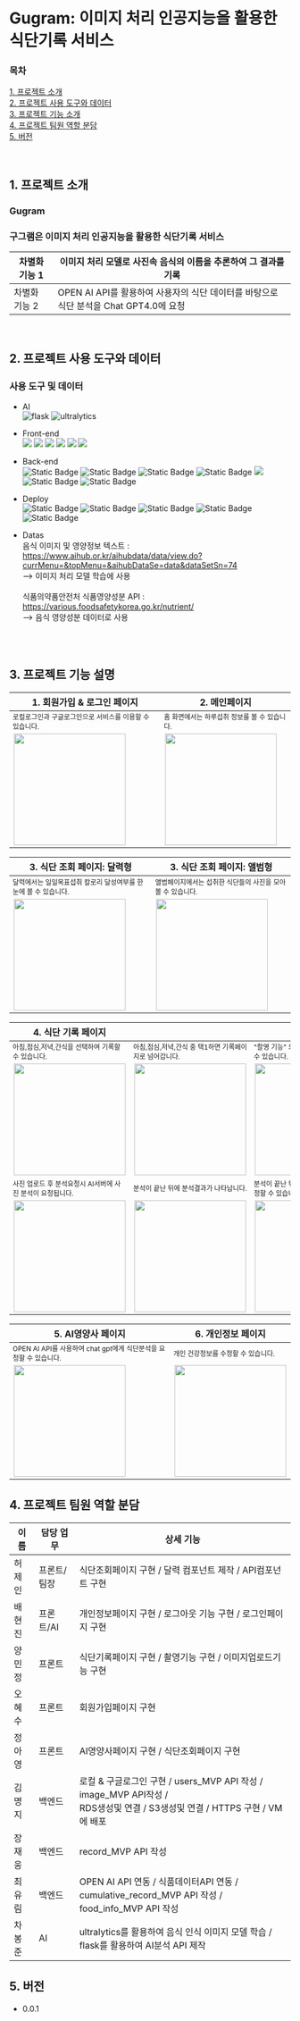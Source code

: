 # Gugram: 이미지 처리 인공지능을 활용한 식단기록 서비스

### **목차**<br/>
[1. 프로젝트 소개](#1-프로젝트-소개)<br/>
[2. 프로젝트 사용 도구와 데이터](#2-프로젝트-사용-도구와-데이터)<br/>
[3. 프로젝트 기능 소개 ](#3-프로젝트-기능-설명)<br/>
[4. 프로젝트 팀원 역할 분담](#4-프로젝트-팀원-역할-분담)<br/>
[5. 버전](#5-버전)<br/>

<br />

## 1. 프로젝트 소개
### **Gugram**<br/>
### 구그램은 이미지 처리 인공지능을 활용한 식단기록 서비스

| 차별화 기능 1 | 이미지 처리 모델로 사진속 음식의 이름을 추론하여 그 결과를 기록 |
| ------ | ------ |
| 차별화 기능 2 | OPEN AI API를 활용하여 사용자의 식단 데이터를 바탕으로 식단 분석을 Chat GPT4.0에 요청 |

<br />

## 2. 프로젝트 사용 도구와 데이터
### 사용 도구 및 데이터 <br/>
 - AI <br/>
 ![flask](https://img.shields.io/badge/flask-black?style=for-the-badge&logo=flask&logoColor=white)
 ![ultralytics](https://img.shields.io/badge/ultralytics-purple?style=for-the-badge)

 - Front-end <br/>
 <img src="https://img.shields.io/badge/HTML5-E34F26?style=for-the-badge&logo=html5&logoColor=white">   <img src="https://img.shields.io/badge/CSS3-1572B6?style=for-the-badge&logo=css3&logoColor=white">   <img src="https://img.shields.io/badge/JavaScript-F7DF1E?style=for-the-badge&logo=JavaScript&logoColor=white">   <img src="https://img.shields.io/badge/Redux-593D88?style=for-the-badge&logo=redux&logoColor=white">   <img src="https://img.shields.io/badge/React-20232A?style=for-the-badge&logo=react&logoColor=61DAFB">   <img src="https://img.shields.io/badge/TypeScript-007ACC?style=for-the-badge&logo=typescript&logoColor=white">
 
 - Back-end <br/>
 <img alt="Static Badge" src="https://img.shields.io/badge/Node.js-black?style=for-the-badge&logo=nodedotjs"> <img alt="Static Badge" src="https://img.shields.io/badge/npm-black?style=for-the-badge&logo=npm"> <img alt="Static Badge" src="https://img.shields.io/badge/nest.js-black?style=for-the-badge&logo=nestjs"> <img alt="Static Badge" src="https://img.shields.io/badge/express.js-black?style=for-the-badge&logo=express"> <img src="https://img.shields.io/badge/TypeScript-007ACC?style=for-the-badge&logo=typescript&logoColor=white"> <img alt="Static Badge" src="https://img.shields.io/badge/PostgreSQL-skyblue?style=for-the-badge&logo=postgresql"> <img alt="Static Badge" src="https://img.shields.io/badge/TypeORM-skyblue?style=for-the-badge&logo=typeorm">
- Deploy <br/>
<img alt="Static Badge" src="https://img.shields.io/badge/AWS-grey?style=for-the-badge&logo=amazonaws"> <img alt="Static Badge" src="https://img.shields.io/badge/EC2-grey?style=for-the-badge&logo=amazonec2"> <img alt="Static Badge" src="https://img.shields.io/badge/RDS-grey?style=for-the-badge&logo=amazonrds"> <img alt="Static Badge" src="https://img.shields.io/badge/S3-grey?style=for-the-badge&logo=amazons3"> <img alt="Static Badge" src="https://img.shields.io/badge/nginx-darkgreen?style=for-the-badge&logo=nginx">


- Datas <br /> 음식 이미지 및 영양정보 텍스트 : https://www.aihub.or.kr/aihubdata/data/view.do?currMenu=&topMenu=&aihubDataSe=data&dataSetSn=74 <br />--> 이미지 처리 모델 학습에 사용 <br/><br/>식품의약품안전처 식품영양성분 API : https://various.foodsafetykorea.go.kr/nutrient/ <br /> --> 음식 영양성분 데이터로 사용 </br></br>

<br />

## 3. 프로젝트 기능 설명

<table>
  <thead>
    <tr>
      <th>1. 회원가입 & 로그인 페이지</th>
      <th>2. 메인페이지</th>
    </tr>
  </thead>
  <tbody>
    <tr  style="font-size:12px">
      <td>로컬로그인과 구글로그인으로 서비스를 이용할 수 있습니다.</td>
      <td>홈 화면에서는 하루섭취 정보를 볼 수 있습니다.</td>
    </tr>
    <tr>
      <td><img src='./demo_images/로그인페이지.png' width="200px"></td>
      <td><img src='./demo_images/메인페이지.png' width="200px"></td>
    </tr>
  </tbody>
</table>

<table>
  <thead>
    <tr>
      <th>3. 식단 조회 페이지: 달력형</th>
      <th>3. 식단 조회 페이지: 앨범형</th>
    </tr>
  </thead>
  <tbody>
    <tr  style="font-size:12px">
      <td> 달력에서는 일일목표섭취 칼로리 달성여부를 한눈에 볼 수 있습니다. </td>
      <td> 앨범페이지에서는 섭취한 식단들의 사진을 모아 볼 수 있습니다.</td>
    </tr>
    <tr>
      <td><img src='./demo_images/식단조회페이지_달력.png' width="200px"></td>
      <td><img src='./demo_images/식단조회페이지_앨범.png' width="200px"></td>
    </tr>
  </tbody>
</table>

<table>
  <thead>
    <tr>
      <th>4. 식단 기록 페이지</th>
      <th></th>
      <th></th>
      <th></th>
    </tr>
  </thead>
  <tbody>
    <tr style="font-size:12px">
      <td>아침,점심,저녁,간식을 선택하여 기록할 수 있습니다.</td>
      <td>아침,점심,저녁,간식 중 택1하면 기록페이지로 넘어갑니다.</td>
      <td>"촬영 기능" 으로 음식 사진을 업로드 할 수 있습니다.</td>
      <td>"이미지 업로드 기능" 으로 음식 사진을 업로드 할 수 있습니다.</td>
    </tr>
    <tr>
      <td> <img src='./demo_images/기록페이지_시작.png' width="200px"> </td>
      <td> <img src='./demo_images/기록페이지_시작2.png' width="200px"> </td>
      <td><img src='./demo_images/기록페이지_촬영.png' width="200px"></td>
      <td><img src='./demo_images/기록페이지_앨범.png' width="200px"></td>
    </tr>
    <tr style="font-size:12px">
      <td>사진 업로드 후 분석요청시 AI서버에 사진 분석이 요청됩니다.</td>
      <td>분석이 끝난 뒤에 분석결과가 나타납니다.</td>
      <td>분석이 끝난 뒤에 분석결과를 선택하여 수정할 수 있습니다.</td>
      <td>수정을 마치면, 식단 기록이 완료됩니다.</td>
    </tr>
    <tr>
      <td><img src='./demo_images/기록페이지_분석.png' width="200px"></td>
      <td><img src='./demo_images/기록페이지_분석완료.png' width="200px"></td>
      <td><img src='./demo_images/기록페이지_수정.png' width="200px"></td>
      <td><img src='./demo_images/기록페이지_기록완료.png' width="200px"></td>
    </tr>
  </tbody>
</table>

<table>
  <thead>
    <tr>
      <th>5. AI영양사 페이지</th>
      <th>6. 개인정보 페이지</th>
    </tr>
  </thead>
  <tbody>
    <tr style="font-size:12px">
      <td>OPEN AI API를 사용하여 chat gpt에게 식단분석을 요청할 수 있습니다.</td>
      <td>개인 건강정보를 수정할 수 있습니다.</td>
    </tr>
    <tr>
      <td> <img src='./demo_images/AI영양사페이지.png' width="200px"> </td>
      <td> <img src='./demo_images/개인정보페이지.png' width="200px"> </td>
    </tr>
  </tbody>
</table>

## 4. 프로젝트 팀원 역할 분담
| 이름 | 담당 업무 | 상세 기능 |
| ------ | ------ | ------ |
| 허제인 | 프론트/팀장 | 식단조회페이지 구현 / 달력 컴포넌트 제작 / API컴포넌트 구현 |
| 배현진 | 프론트/AI | 개인정보페이지 구현 / 로그아웃 기능 구현 / 로그인페이지 구현 |
| 양민정 | 프론트 | 식단기록페이지 구현 / 촬영기능 구현 / 이미지업로드기능 구현 |
| 오혜수 | 프론트 | 회원가입페이지 구현 |
| 정아영 | 프론트 | AI영양사페이지 구현 / 식단조회페이지 구현 |
| 김명지 | 백엔드 | 로컬 & 구글로그인 구현 / users_MVP API 작성 / image_MVP API작성 / <br/> RDS생성및 연결 / S3생성및 연결 / HTTPS 구현 / VM에 배포 |
| 장재웅 | 백엔드 | record_MVP API 작성 |
| 최유림 | 백엔드 | OPEN AI API 연동 / 식품데이터API 연동 / cumulative_record_MVP API 작성 / <br/> food_info_MVP API 작성 |
| 차봉준 | AI  | ultralytics를 활용하여 음식 인식 이미지 모델 학습 / flask를 활용하여 AI분석 API 제작 |

## 5. 버전
  - 0.0.1





